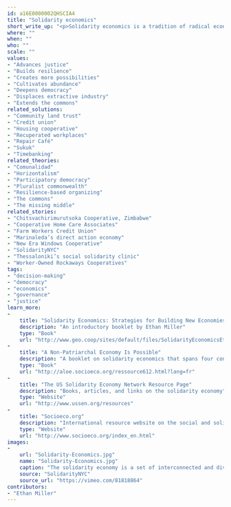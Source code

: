 ```yaml
---
id: a16E0000002QHSCIA4
title: "Solidarity economics"
short_write_up: "<p>Solidarity economics is a tradition of radical economic theory and organizing practice that originated in Latin America in the mid 1980s. Embracing a belief that people are deeply creative and capable of developing their own solutions, it rejects one-size-fits-all economic blueprints and instead seeks to identify existing diverse instances of liberatory livelihood practice, linking them together in mutually supportive networks. Solidarity economics draws on elements from utopian socialism, anarchism, non-statist Marxism, cooperativism, and pedagogy for liberation. It proposes that instead of “waiting for the revolution,” we can do this work now, building “solidarity chains” linking value-resonant livelihood practices — simultaneously challenging our dependence on exploitative economic relations while replacing them with forms of creative solidarity.</p>"
where: ""
when: ""
who: ""
scale: ""
values:
- "Advances justice"
- "Builds resilience"
- "Creates more possibilities"
- "Cultivates abundance"
- "Deepens democracy"
- "Displaces extractive industry"
- "Extends the commons"
related_solutions:
- "Community land trust"
- "Credit union"
- "Housing cooperative"
- "Recuperated workplaces"
- "Repair Café"
- "Sukuk"
- "Timebanking"
related_theories:
- "Comunalidad"
- "Horizontalism"
- "Participatory democracy"
- "Pluralist commonwealth"
- "Resilience-based organizing"
- "The commons"
- "The missing middle"
related_stories:
- "Chitsvachirimurutsoka Cooperative, Zimbabwe"
- "Cooperative Home Care Associates"
- "Farm Workers Credit Union"
- "Marinaleda’s direct action economy"
- "New Era Windows Cooperative"
- "SolidarityNYC"
- "Thessaloniki’s social solidarity clinic"
- "Worker-Owned Rockaways Cooperatives"
tags:
- "decision-making"
- "democracy"
- "economics"
- "governance"
- "justice"
learn_more:
-
    title: "Solidarity Economics: Strategies for Building New Economies"
    description: "An introductory booklet by Ethan Miller"
    type: "Book"
    url: "http://www.geo.coop/sites/default/files/SolidarityEconomicsEthanMiller.pdf"
-
    title: "A Non-Patriarchal Economy Is Possible"
    description: "A booklet on solidarity economics that spans four continents"
    type: "Book"
    url: "http://aloe.socioeco.org/ressource612.html?lang=fr"
-
    title: "The US Solidarity Economy Network Resource Page"
    description: "Books, articles, and links on the solidarity economy"
    type: "Website"
    url: "http://www.ussen.org/resources"
-
    title: "Socioeco.org"
    description: "International resource website on the social and solidarity economy"
    type: "Website"
    url: "http://www.socioeco.org/index_en.html"
images:
-
    url: "Solidarity-Economics.jpg"
    name: "Solidarity-Economics.jpg"
    caption: "The solidarity economy is a set of interconnected and diverse ways of generating livelihoods."
    source: "SolidarityNYC"
    source_url: "https://vimeo.com/81818864"
contributors:
- "Ethan Miller"
---
```

